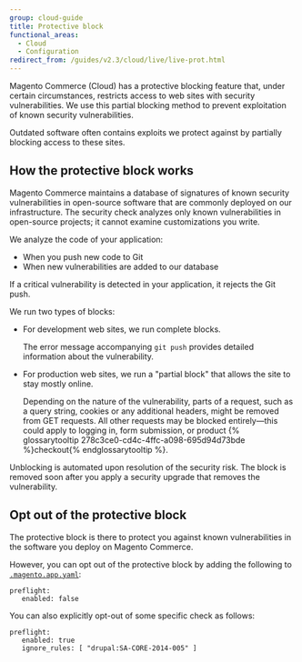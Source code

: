```yaml
---
group: cloud-guide
title: Protective block
functional_areas:
  - Cloud
  - Configuration
redirect_from: /guides/v2.3/cloud/live/live-prot.html
---
```


Magento Commerce (Cloud) has a protective blocking feature that, under certain circumstances, restricts access to web sites with security vulnerabilities. We use this partial blocking method to prevent exploitation of known security vulnerabilities.

Outdated software often contains exploits we protect against by partially blocking access to these sites.

## How the protective block works

Magento Commerce maintains a database of signatures of known security vulnerabilities in open-source software that are commonly deployed on our infrastructure. The security check analyzes only known vulnerabilities in open-source projects; it cannot examine customizations you write.

We analyze the code of your application:

* When you push new code to Git
* When new vulnerabilities are added to our database

If a critical vulnerability is detected in your application, it rejects the Git push.

We run two types of blocks:

* For development web sites, we run complete blocks.

  The error message accompanying `git push` provides detailed information about the vulnerability.

* For production web sites, we run a "partial block" that allows the site to stay mostly online.

  Depending on the nature of the vulnerability, parts of a request, such as a query string, cookies or any additional headers, might be removed from GET requests. All other requests may be blocked entirely—this could apply to logging in, form submission, or product {% glossarytooltip 278c3ce0-cd4c-4ffc-a098-695d94d73bde %}checkout{% endglossarytooltip %}.

Unblocking is automated upon resolution of the security risk. The block is removed soon after you apply a security upgrade that removes the vulnerability.

## Opt out of the protective block

The protective block is there to protect you against known vulnerabilities in the software you deploy on Magento Commerce.

However, you can opt out of the protective block by adding the following to [`.magento.app.yaml`]({{page.baseurl}}/cloud/configure/magento-app-yaml.html):

```
preflight:
   enabled: false
```

You can also explicitly opt-out of some specific check as follows:

```
preflight:
   enabled: true
   ignore_rules: [ "drupal:SA-CORE-2014-005" ]
```

